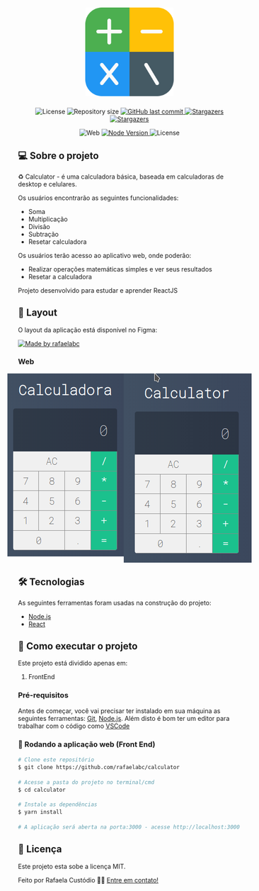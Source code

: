 <h1 align="center">
    <img alt="Calculator" title="#Calculator" src="./assets/calculator.svg" width="200px" />
</h1>

<p align="center">
 <img alt="License" src="https://img.shields.io/badge/license-MIT-orange">
  <img alt="Repository size" src="https://img.shields.io/github/repo-size/rafaelabc/calculator">


  <a href="https://github.com/tgmarinho/nlw1/commits/master">
    <img alt="GitHub last commit" src="https://img.shields.io/github/last-commit/rafaelabc/calculator">
  </a>


   <a href="https://github.com/tgmarinho/nlw1/stargazers">
    <img alt="Stargazers" src="https://img.shields.io/github/forks/rafaelabc/calculator?style=social">
  </a>
   <a href="https://github.com/tgmarinho/nlw1/stargazers">
    <img alt="Stargazers" src="https://img.shields.io/github/stars/rafaelabc/calculator?style=social">
  </a>
</p>
<p align="center">

  <img alt="Web" src="https://img.shields.io/badge/web-react-9cf">


  <a href="https://github.com/tgmarinho/nlw1/commits/master">
    <img alt="Node Version" src="https://img.shields.io/badge/node-12.22.0-blueviolet	">
  </a>

  <img alt="License" src="https://img.shields.io/badge/npm-6.14.11-red">

</p>


## 💻 Sobre o projeto

♻️ Calculator - é uma calculadora básica, baseada em calculadoras de desktop e celulares.

Os usuários encontrarão as seguintes funcionalidades:
- Soma
- Multiplicação
- Divisão
- Subtração
- Resetar calculadora

Os usuários terão acesso ao aplicativo web, onde poderão:
- Realizar operações matemáticas simples e ver seus resultados
- Resetar a calculadora

Projeto desenvolvido para estudar e aprender ReactJS

## 🎨 Layout

O layout da aplicação está disponível no Figma:

<a href="https://www.figma.com/file/6OMfsJRbh8fVdG8GdsScje/Calculator">
  <img alt="Made by rafaelabc" src="https://img.shields.io/badge/Acessar%20Layout%20-Figma-%2304D361">
</a>

### Web

<p align="center" style="display: flex; align-items: flex-start; justify-content: center;">
  <img alt="Calculator" title="#Calculator" src="./assets/calculadora.png" width="400px">

  <img alt="Calculator" title="#Calculator" src="./assets/calculator-demo.gif" width="400px">
</p>

## 🛠 Tecnologias

As seguintes ferramentas foram usadas na construção do projeto:

- [Node.js][nodejs]
- [React][reactjs]

## 🚀 Como executar o projeto

Este projeto está dividido apenas em:
1. FrontEnd

### Pré-requisitos

Antes de começar, você vai precisar ter instalado em sua máquina as seguintes ferramentas:
[Git](https://git-scm.com), [Node.js][nodejs].
Além disto é bom ter um editor para trabalhar com o código como [VSCode][vscode]

### 🧭 Rodando a aplicação web (Front End)

```bash
# Clone este repositório
$ git clone https://github.com/rafaelabc/calculator

# Acesse a pasta do projeto no terminal/cmd
$ cd calculator

# Instale as dependências
$ yarn install

# A aplicação será aberta na porta:3000 - acesse http://localhost:3000
```

## 📝 Licença

Este projeto esta sobe a licença MIT.

Feito por Rafaela Custódio 👋🏽 [Entre em contato!](https://www.linkedin.com/in/rafaela-custodio/)

[nodejs]: https://nodejs.org/
[reactjs]: https://reactjs.org
[rn]: https://facebook.github.io/react-native/
[yarn]: https://yarnpkg.com/
[vscode]: https://code.visualstudio.com/
[vceditconfig]: https://marketplace.visualstudio.com/items?itemName=EditorConfig.EditorConfig
[license]: https://opensource.org/licenses/MIT
[vceslint]: https://marketplace.visualstudio.com/items?itemName=dbaeumer.vscode-eslint
[prettier]: https://marketplace.visualstudio.com/items?itemName=esbenp.prettier-vscode
[rs]: https://rocketseat.com.br